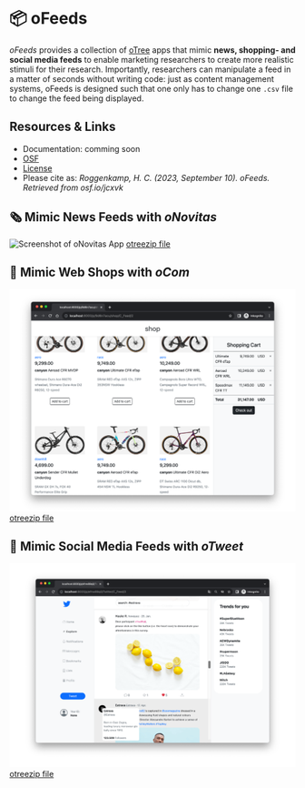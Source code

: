 # 📦 oFeeds

_oFeeds_ provides a collection of [oTree](https://www.otree.org/) apps that mimic **news, shopping- and social media feeds** to enable marketing researchers to create more realistic stimuli for their research.
Importantly, researchers can manipulate a feed in a matter of seconds without writing code: 
just as content management systems, oFeeds is designed such that one only has to change one `.csv` file to change the feed being displayed.

## Resources & Links

- Documentation: comming soon
- [OSF](https://osf.io/jcxvk/)
- [License](LICENSE)
- Please cite as: _Roggenkamp, H. C. (2023, September 10). oFeeds. Retrieved from osf.io/jcxvk_


## 🗞️ Mimic News Feeds with _oNovitas_
![Screenshot of oNovitas App](misc/img/screenshot_oNovitas.png?raw=true "News Feed")
[otreezip file](oNovitas/oNovitas.otreezip)

## 🛒 Mimic Web Shops with _oCom_
![Screenshot of oCom App](misc/img/screenshot_oCom.png?raw=true "Shop Interface")
[otreezip file](oCom/oCom.otreezip)

## 🧵 Mimic Social Media Feeds with _oTweet_
![Screenshot of oCom App](misc/img/screenshot_oTweet.png?raw=true "Shop Interface")
[otreezip file](oTweet/oTweet.otreezip)
